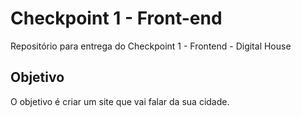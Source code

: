 # Checkpoint 1 - Front-end
Repositório para entrega do Checkpoint 1 - Frontend - Digital House
## Objetivo
O objetivo é criar um site que vai falar da sua cidade.
